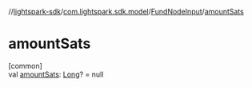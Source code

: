 //[lightspark-sdk](../../../index.md)/[com.lightspark.sdk.model](../index.md)/[FundNodeInput](index.md)/[amountSats](amount-sats.md)

# amountSats

[common]\
val [amountSats](amount-sats.md): [Long](https://kotlinlang.org/api/latest/jvm/stdlib/kotlin/-long/index.html)? = null
